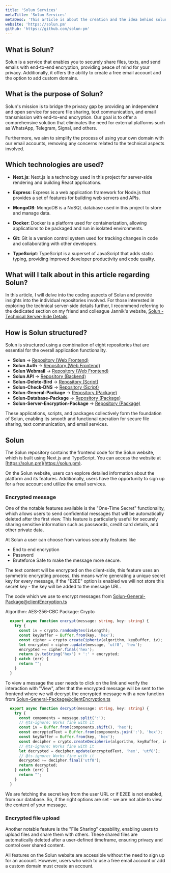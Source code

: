 ```yaml
---
title: 'Solun Services'
metaTitle: 'Solun Services'
metaDesc: 'This article is about the creation and the idea behind solun.'
website: 'https://solun.pm'
github: 'https://github.com/solun-pm'
---
```


## What is Solun?
Solun is a service that enables you to securely share files, texts, and send emails with end-to-end encryption, providing peace of mind for your privacy. Additionally, it offers the ability to create a free email account and the option to add custom domains.

## What is the purpose of Solun?
Solun's mission is to bridge the privacy gap by providing an independent and open service for secure file sharing, text communication, and email transmission with end-to-end encryption. Our goal is to offer a comprehensive solution that eliminates the need for external platforms such as WhatsApp, Telegram, Signal, and others.

Furthermore, we aim to simplify the process of using your own domain with our email accounts, removing any concerns related to the technical aspects involved.

## Which technologies are used?
- **Next.js**: Next.js is a technology used in this project for server-side rendering and building React applications.

- **Express**: Express is a web application framework for Node.js that provides a set of features for building web servers and APIs.

- **MongoDB**: MongoDB is a NoSQL database used in this project to store and manage data.

- **Docker**: Docker is a platform used for containerization, allowing applications to be packaged and run in isolated environments.

- **Git**: Git is a version control system used for tracking changes in code and collaborating with other developers.

- **TypeScript**: TypeScript is a superset of JavaScript that adds static typing, providing improved developer productivity and code quality.

## What will I talk about in this article regarding Solun?

In this article, I will delve into the coding aspects of Solun and provide insights into the individual repositories involved. For those interested in exploring the technical server-side details further, I recommend referring to the dedicated section on my friend and colleague Jannik's website, [Solun - Technical Server-Side Details](https://jsde.me/posts/solun/).

## How is Solun structured?
Solun is structured using a combination of eight repositories that are essential for the overall application functionality.

- **Solun** -> [Repository (Web Frontend)](https://github.com/solun-pm/solun)
- **Solun Auth** -> [Repository (Web Frontend)](https://github.com/solun-pm/solun-auth)
- **Solun Webmail** -> [Repository (Web Frontend)](https://github.com/solun-pm/solun-webmail)
- **Solun API** -> [Repository (Backend)](https://github.com/solun-pm/solun-api)
- **Solun-Delete-Bird** -> [Repository (Script)](https://github.com/solun-pm/solun-delete-bird)
- **Solun-Check-DNS** -> [Repository (Script)](https://github.com/solun-pm/solun-check-dns)
- **Solun-General-Package** -> [Repository (Package)](https://github.com/solun-pm/solun-general-package)
- **Solun-Database-Package** -> [Repository (Package)](https://github.com/solun-pm/solun-database-package)
- **Solun-Server-Encryption-Package** -> [Repository (Package)](https://github.com/solun-pm/solun-server-encryption-package)

These applications, scripts, and packages collectively form the foundation of Solun, enabling its smooth and functional operation for secure file sharing, text communication, and email services.

## Solun
The Solun repository contains the frontend code for the Solun website, which is built using Next.js and TypeScript. You can access the website at [https://solun.pm](https://solun.pm).

On the Solun website, users can explore detailed information about the platform and its features. Additionally, users have the opportunity to sign up for a free account and utilize the email services.

### Encrypted message
One of the notable features available is the "One-Time Secret" functionality, which allows users to send confidential messages that will be automatically deleted after the first view. This feature is particularly useful for securely sharing sensitive information such as passwords, credit card details, and other private data.

At Solun a user can choose from various security features like
* End to end encryption
* Password
* Bruteforce Safe
to make the message more secure.

The text content will be encrypted on the client-side, this feature uses an symmetric encrypting process, this means we're generating a unique secret key for every message, if the "E2EE" option is enabled we will not store this secret key - the key will be added to the message URL.

The code which we use to encrypt messages from [Solun-General-Package@clientEncryption.ts](https://github.com/solun-pm/solun-general-package/blob/main/src/utils/encryption/clientEncryption.ts)

Algorithm: AES-256-CBC
Package: Crypto

```typescript
  export async function encrypt(message: string, key: string) {
    try {
      const iv = crypto.randomBytes(ivLength);
      const keyBuffer = Buffer.from(key, 'hex');
      const cipher = crypto.createCipheriv(algorithm, keyBuffer, iv);
      let encrypted = cipher.update(message, 'utf8', 'hex');
      encrypted += cipher.final('hex');
      return iv.toString('hex') + ':' + encrypted;
    } catch (err) {
      return "";
    }
  }
```

To view a message the user needs to click on the link and verify the interaction with "View", after that the encrypted message will be sent to the frontend where we will decrypt the encrypted message with a new function from [Solun-General-Package@clientEncryption.ts](https://github.com/solun-pm/solun-general-package/blob/main/src/utils/encryption/clientEncryption.ts)

```typescript
  export async function decrypt(message: string, key: string) {
    try {
      const components = message.split(':');
      // @ts-ignore: Works fine with it
      const iv = Buffer.from(components.shift(), 'hex');
      const encryptedText = Buffer.from(components.join(':'), 'hex');
      const keyBuffer = Buffer.from(key, 'hex');
      const decipher = crypto.createDecipheriv(algorithm, keyBuffer, iv);
      // @ts-ignore: Works fine with it
      let decrypted = decipher.update(encryptedText, 'hex', 'utf8');
      // @ts-ignore: Works fine with it
      decrypted += decipher.final('utf8');
      return decrypted;
    } catch (err) {
      return "";
    }
  }
```
We are fetching the secret key from the user URL or if E2EE is not enabled, from our database.
So, if the right options are set - we are not able to view the content of your message.

### Encrypted file upload
Another notable feature is the "File Sharing" capability, enabling users to upload files and share them with others. These shared files are automatically deleted after a user-defined timeframe, ensuring privacy and control over shared content.

All features on the Solun website are accessible without the need to sign up for an account. However, users who wish to use a free email account or add a custom domain must create an account.
